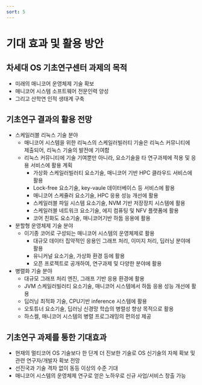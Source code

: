 ```yaml
---
sort: 5
---
```


# 기대 효과 및 활용 방안

## 차세대 OS 기초연구센터 과제의 목적

- 미래의 매니코어 운영체제 기술 확보
- 매니코어 시스템 소프트웨어 전문인력 양성
- 그리고 산학연 인적 생태계 구축

## 기초연구 결과의 활용 전망

- 스케일러블 리눅스 기술 분야
  - 매니코어 시스템을 위한 리눅스의 스케일러빌러티 기술은 리눅스 커뮤니티에 제출되어, 리눅스 기술의 발전에 기여함
  - 리눅스 커뮤니티에 기술 기여뿐만 아니라, 요소기술을 타 연구과제에 적용 및 응용 서비스에 활용 계획
    - 가상화 스케일러빌러티 요소기술, 매니코어 기반 HPC 클라우드 서비스에 활용
    - Lock-free 요소기술, key-vaule 데이터베이스 등 서비스에 활용
    - 매니코어 스케쥴러 요소기술, HPC 응용 성능 개선에 활용
    - 스케일러블 파일 시스템 요소기술, NVM 기반 저장장치 시스템에 활용
    - 스케일러블 네트워크 요소기술, 에지 컴퓨팅 및 NFV 플랫폼에 활용
    - 코어 친화도 요소기술, 매니코어기반 하둡 응용에 활용
- 분할형 운영체제 기술 분야
  - 이기종 코어로 구성되는 매니코어 시스템의 운영체제로 활용
    - 대규모 데이터 집약적인 응용인 그래프 처리, 이미지 처리, 딥러닝 분야에 활용
    - 유니커널 요소기술, 가상화 환경 등에 활용
    - 오픈 프로젝트로 공개하여, 연구과제 및 다양한 분야에 활용
- 병렬화 기술 분야
  - 대규모 그래프 처리 엔진, 그래프 기반 응용 환경에 활용
  - JVM 스케일러빌러티 요소기술, 매니코어 시스템에서 하둡 응용 성능 개선에 활용
  - 딥러닝 최적화 기술, CPU기반 inference 시스템에 활용
  - 오토튜너 요소기술, 딥러닝 신경망 학습의 병렬성 향상 목적으로 활용
  - 하스켈, 매니코어 시스템의 병렬 프로그래밍의 편의성 제공

## 기초연구 과제를 통한 기대효과

- 현재의 멀티코어 OS 기술보다 한 단계 더 진보한 기술로 OS 신기술의 자체 확보 및 관련 연구자/개발자 확보 전망
- 선진국과 기술 격차 없이 동등 이상의 수준 기대
- 매니코어 시스템의 운영체제 연구로 얻은 노하우로 신규 사업/서비스 창출 가능
